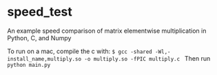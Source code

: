 # speed_test
An example speed comparison of matrix elementwise multiplication in Python, C, and Numpy


To run on a mac, compile the c with:
`$ gcc -shared -Wl,-install_name,multiply.so -o multiply.so -fPIC multiply.c
`
Then run
`python main.py`
